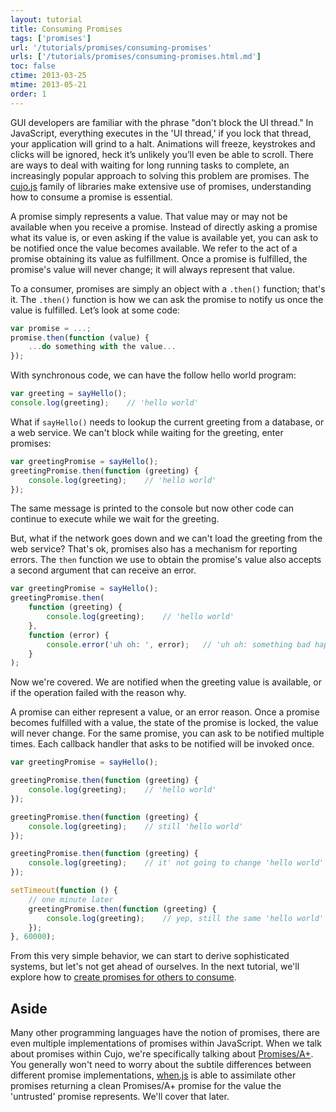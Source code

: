 ```yaml
---
layout: tutorial
title: Consuming Promises
tags: ['promises']
url: '/tutorials/promises/consuming-promises'
urls: ['/tutorials/promises/consuming-promises.html.md']
toc: false
ctime: 2013-03-25
mtime: 2013-05-21
order: 1
---
```


GUI developers are familiar with the phrase "don't block the UI thread."  In JavaScript, everything executes in the 'UI thread,' if you lock that thread, your application will grind to a halt.  Animations will freeze, keystrokes and clicks will be ignored, heck it’s unlikely you’ll even be able to scroll.  There are ways to deal with waiting for long running tasks to complete, an increasingly popular approach to solving this problem are promises.  The [cujo.js](http://cujojs.com/) family of libraries make extensive use of promises, understanding how to consume a promise is essential.

A promise simply represents a value.  That value may or may not be available when you receive a promise.  Instead of directly asking a promise what its value is, or even asking if the value is available yet, you can ask to be notified once the value becomes available.  We refer to the act of a promise obtaining its value as fulfillment.  Once a promise is fulfilled, the promise's value will never change; it will always represent that value.

To a consumer, promises are simply an object with a `.then()` function; that's it.  The `.then()` function is how we can ask the promise to notify us once the value is fulfilled.  Let’s look at some code:

```javascript
var promise = ...;
promise.then(function (value) {
    ...do something with the value...
});
```

With synchronous code, we can have the follow hello world program:

```javascript
var greeting = sayHello();
console.log(greeting);    // 'hello world'
```

What if `sayHello()` needs to lookup the current greeting from a database, or a web service.  We can't block while waiting for the greeting, enter promises:

```javascript
var greetingPromise = sayHello();
greetingPromise.then(function (greeting) {
    console.log(greeting);    // 'hello world'
});
```

The same message is printed to the console but now other code can continue to execute while we wait for the greeting.

But, what if the network goes down and we can't load the greeting from the web service?  That's ok, promises also has a mechanism for reporting errors.  The `then` function we use to obtain the promise's value also accepts a second argument that can receive an error.

```javascript
var greetingPromise = sayHello();
greetingPromise.then(
    function (greeting) {
        console.log(greeting);    // 'hello world'
    },
    function (error) {
        console.error('uh oh: ', error);   // 'uh oh: something bad happened'
    }
);
```

Now we're covered. We are notified when the greeting value is available, or if the operation failed with the reason why.

A promise can either represent a value, or an error reason.  Once a promise becomes fulfilled with a value, the state of the promise is locked, the value will never change.  For the same promise, you can ask to be notified multiple times.  Each callback handler that asks to be notified will be invoked once.

```javascript
var greetingPromise = sayHello();

greetingPromise.then(function (greeting) {
    console.log(greeting);    // 'hello world'
});

greetingPromise.then(function (greeting) {
    console.log(greeting);    // still 'hello world'
});

greetingPromise.then(function (greeting) {
    console.log(greeting);    // it' not going to change 'hello world'
});

setTimeout(function () {
    // one minute later
    greetingPromise.then(function (greeting) {
        console.log(greeting);    // yep, still the same 'hello world'
    });
}, 60000);
```

From this very simple behavior, we can start to derive sophisticated systems, but let's not get ahead of ourselves.  In the next tutorial, we'll explore how to [create promises for others to consume](./creating-promises.html.md).

## Aside

Many other programming languages have the notion of promises, there are even multiple implementations of promises within JavaScript.  When we talk about promises within Cujo, we're specifically talking about [Promises/A+](http://promises-aplus.github.com/promises-spec/).  You generally won't need to worry about the subtile differences between different promise implementations, [when.js](https://github.com/cujojs/when) is able to assimilate other promises returning a clean Promises/A+ promise for the value the 'untrusted' promise represents.  We'll cover that later.
